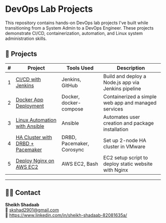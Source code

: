 # DevOps Lab Projects

This repository contains hands-on DevOps lab projects I've built while transitioning from a System Admin to a DevOps Engineer. These projects demonstrate CI/CD, containerization, automation, and Linux system administration skills.

## 🔧 Projects

| # | Project | Tools Used | Description |
|---|---------|------------|-------------|
| 1 | [CI/CD with Jenkins](./01-Jenkins-CI-CD) | Jenkins, GitHub | Build and deploy a Node.js app via Jenkins pipeline |
| 2 | [Docker App Deployment](./02-Docker-App) | Docker, docker-compose | Containerized a simple web app and managed services |
| 3 | [Linux Automation with Ansible](./03-Ansible-Automation) | Ansible | Automates user creation and package installation |
| 4 | [HA Cluster with DRBD + Pacemaker](./04-HA-Cluster-DRBD) | DRBD, Pacemaker, Corosync | Set up 2-node HA cluster in VMware |
| 5 | [Deploy Nginx on AWS EC2](./05-AWS-EC2-Nginx) | AWS EC2, Bash | EC2 setup script to deploy static website with Nginx |

---

## 🧑‍💻 Contact

**Sheikh Shadaab**  
📧 skshad2901@gmail.com  
🔗 https://www.linkedin.com/in/sheikh-shadaab-82081635a/ 
